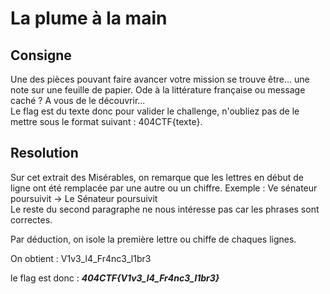 # La plume à la main

## Consigne
Une des pièces pouvant faire avancer votre mission se trouve être... une note sur une feuille de papier. Ode à la littérature française ou message caché ? A vous de le découvrir...  
Le flag est du texte donc pour valider le challenge, n'oubliez pas de le mettre sous le format suivant : 404CTF{texte}.

## Resolution
Sur cet extrait des Misérables, on remarque que les lettres en début de ligne ont été remplacée par une autre ou un chiffre.
Exemple : Ve sénateur poursuivit -> Le Sénateur poursuivit  
Le reste du second paragraphe ne nous intéresse pas car les phrases sont correctes.

Par déduction, on isole la première lettre ou chiffe de chaques lignes.

On obtient : V1v3_l4_Fr4nc3_l1br3

le flag est donc : **_404CTF{V1v3_l4_Fr4nc3_l1br3}_**
